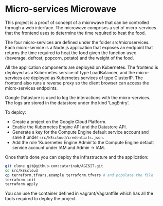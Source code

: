# Micro-services Microwave

This project is a proof of concept of a microwave that can be controlled through a web interface. The microwave comprises a set of micro-services that the frontend uses to determine the time required to heat the food.

The four micro-services are defined under the folder src/microservices. Each micro-service is a Node.js application that exposes an endpoint that returns the time required to heat the food given the function used (beverage, defrost, popcorn, potato) and the weight of the food.

All the application components are deployed on Kubernetes. The frontend is deployed as a Kubernetes service of type LoadBalancer, and the micro-services are deployed as Kubernetes services of type ClusterIP. The frontend also runs a reverse proxy so the client browser can access the micro-services endpoints.

Google Datastore is used to log the interactions with the micro-services. The logs are stored in the datastore under the kind 'LogEntry'.

To deploy:

- Create a project on the Google Cloud Platform.
- Enable the Kubernetes Engine API and the Datastore API.
- Generate a key for the Compute Engine default service account and save it under `src/k8scloud/credentials.json`.
- Add the role 'Kubernetes Engine Admin'to the Compute Engine default service account under IAM and Admin -> IAM.

Once that's done you can deploy the infrastructure and the application:

```bash
git clone git@github.com:catarinab/AGISIT.git
cd src/k8scloud
cp terraform.tfvars.example terraform.tfvars # and populate the file
terraform init
terraform apply
```

You can use the container defined in vagrant/Vagrantfile which has all the tools required to deploy the project.
